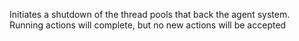 Initiates a shutdown of the thread pools that back the agent
  system. Running actions will complete, but no new actions will be
  accepted